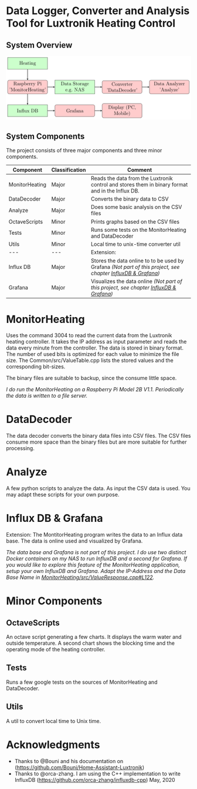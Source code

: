 # Data Logger, Converter and Analysis Tool for Luxtronik Heating Control

## System Overview

![System Overview](Documentation/systemOverview.png)

## System Components
The project consists of three major components and three minor components.

Component      | Classification | Comment
-------------- | -------------- | -------
MonitorHeating | Major          | Reads the data from the Luxtronik control and stores them in binary format and in the Influx DB.
DataDecoder    | Major          | Converts the binary data to CSV
Analyze        | Major          | Does some basic analysis on the CSV files
OctaveScripts  | Minor          | Prints graphs based on the CSV files
Tests          | Minor          | Runs some tests on the MonitorHeating and DataDecoder
Utils          | Minor          | Local time to unix-time converter util
---            | ---            | Extension:
Influx DB      | Major          | Stores the data online to to be used by Grafana _(Not part of this project, see chapter [InfluxDB & Grafana](https://github.com/reto271/DataLoggerHeating_Luxtronik#influx-db--grafana))_
Grafana        | Major          | Visualizes the data online _(Not part of this project, see chapter [InfluxDB & Grafana](https://github.com/reto271/DataLoggerHeating_Luxtronik#influx-db--grafana))_


# MonitorHeating
Uses the command 3004 to read the current data from the Luxtronik heating controller. It takes the IP address as input parameter and reads the data every minute from the controller. The data is stored in binary format. The number of used bits is optimized for each value to minimize the file size. The Common/src/ValueTable.cpp lists the stored values and the corresponding bit-sizes.

The binary files are suitable to backup, since the consume little space.

_I do run the MonitorHeating on a Raspberry Pi Model 2B V1.1. Periodically the data is written to a file server._

# DataDecoder
The data decoder converts the binary data files into CSV files. The CSV files consume more space than the binary files but are more suitable for further processing.

# Analyze
A few python scripts to analyze the data. As input the CSV data is used. You may adapt these scripts for your own purpose.

# Influx DB & Grafana
Extension: The MontitorHeating program writes the data to an Influx data base. The data is online used and visualized by Grafana.

_The data base and Grafana is not part of this project. I do use two distinct Docker containers on my NAS to run InfluxDB and a second for Grafana. If you would like to explore this feature of the MonitorHeating application, setup your own InfluxDB and Grafana. Adapt the IP-Address and the Data Base Name in [MonitorHeating/src/ValueResponse.cpp#L122](https://github.com/reto271/DataLoggerHeating_Luxtronik/blob/b04c6f78e2b2e6b0699e759ffa994c9854ea9e59/MonitorHeating/src/ValueResponse.cpp#L122)._

# Minor Components

## OctaveScripts
An octave script generating a few charts. It displays the warm water and outside temperature. A second chart shows the blocking time and the operating mode of the heating controller.

## Tests
Runs a few google tests on the sources of MonitorHeating and DataDecoder.

## Utils
A util to convert local time to Unix time.

# Acknowledgments
* Thanks to @Bouni and his documentation on (https://github.com/Bouni/Home-Assistant-Luxtronik)
* Thanks to @orca-zhang. I am using the C++ implementation to write InfluxDB (https://github.com/orca-zhang/influxdb-cpp)
May, 2020
